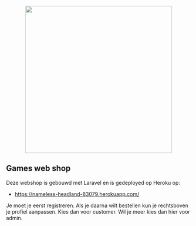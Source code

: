 <p align="center"><img src="https://res.cloudinary.com/dtfbvvkyp/image/upload/v1566331377/laravel-logolockup-cmyk-red.svg" width="400"></p>


## Games web shop

Deze webshop is gebouwd met Laravel en is gedeployed op Heroku op:

- https://nameless-headland-83079.herokuapp.com/

Je moet je eerst registreren. Als je daarna wilt bestellen kun je rechtsboven je profiel aanpassen. Kies dan voor customer. Wil je meer kies dan hier voor admin.

